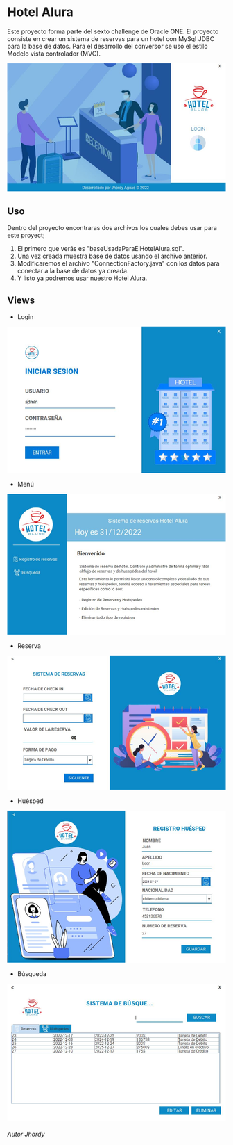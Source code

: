 # Hotel Alura
Este proyecto forma parte del sexto challenge de Oracle ONE.
El proyecto consiste en crear un sistema de reservas para un hotel con MySql JDBC para la base de datos.
Para el desarrollo del conversor se usó el estilo Modelo vista controlador (MVC).

![Home](./imgReadme/hotelAlura1.JPG)

## Uso
Dentro del proyecto encontraras dos archivos los cuales debes usar para este proyect;
 
1. El primero que verás es "baseUsadaParaElHotelAlura.sql".
2. Una vez creada muestra base de datos usando el archivo anterior.
3. Modificaremos el archivo "ConnectionFactory.java" con los datos para conectar a la base de datos ya creada.
4. Y listo ya podremos usar nuestro Hotel Alura.

## Views
- Login

![Home](./imgReadme/hotelAlura2.JPG)

- Menú

![Home](./imgReadme/hotelAlura3.JPG)

- Reserva

![Home](./imgReadme/hotelAlura4.JPG)

- Huésped

![Home](./imgReadme/hotelAlura5.JPG)

- Búsqueda

![Home](./imgReadme/hotelAlura6.JPG)

###### Autor Jhordy
